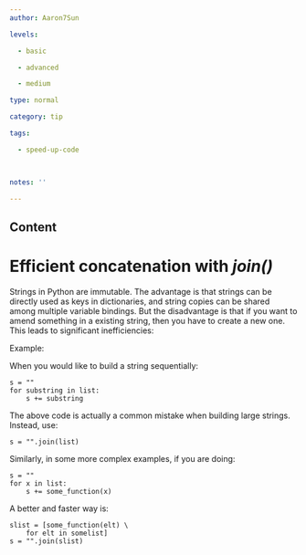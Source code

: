 ```yaml
---
author: Aaron7Sun

levels:

  - basic

  - advanced

  - medium

type: normal

category: tip

tags:

  - speed-up-code



notes: ''

---
```

## Content
# Efficient concatenation with *join()*

Strings in Python are immutable. The advantage is that strings can be directly used as keys in dictionaries, and string copies can be shared among multiple variable bindings. But the disadvantage is that if you want to amend something in a existing string, then you have to create a new one. This leads to significant inefficiencies:

Example:

When you would like to build a string sequentially:
```
s = ""
for substring in list:
    s += substring
```
The above code is actually a common mistake when building large strings. Instead, use:
```
s = "".join(list)
```

Similarly, in some more complex examples, if you are doing:
```
s = ""
for x in list:
    s += some_function(x)
```
A better and faster way is:
```
slist = [some_function(elt) \
    for elt in somelist]
s = "".join(slist)
```

